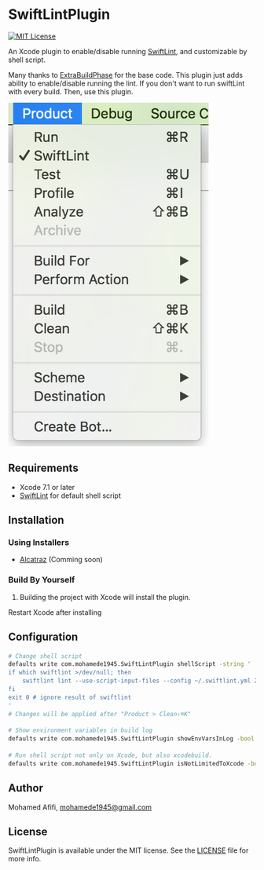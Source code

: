 # SwiftLintPlugin
[![MIT License](http://img.shields.io/badge/license-MIT-blue.svg?style=flat)](LICENSE)

An Xcode plugin to enable/disable running [SwiftLint](https://github.com/realm/SwiftLint), and customizable by shell script.

Many thanks to [ExtraBuildPhase](https://github.com/norio-nomura/ExtraBuildPhase) for the base code. This plugin just adds ability to enable/disable running the lint. If you don't want to run swiftLint with every build. Then, use this plugin.

![screenshots](screenshot.png)

## Requirements
- Xcode 7.1 or later
- [SwiftLint](https://github.com/realm/SwiftLint) for default shell script

## Installation

### Using Installers
- [Alcatraz](http://alcatraz.io) (Comming soon)

### Build By Yourself
1. Building the project with Xcode will install the plugin.

Restart Xcode after installing

## Configuration
```sh
# Change shell script
defaults write com.mohamede1945.SwiftLintPlugin shellScript -string '
if which swiftlint >/dev/null; then
    swiftlint lint --use-script-input-files --config ~/.swiftlint.yml 2>/dev/null
fi
exit 0 # ignore result of swiftlint
'
# Changes will be applied after "Product > Clean⇧⌘K"

# Show environment variables in build log
defaults write com.mohamede1945.SwiftLintPlugin showEnvVarsInLog -bool true

# Run shell script not only on Xcode, but also xcodebuild.
defaults write com.mohamede1945.SwiftLintPlugin isNotLimitedToXcode -bool true
```

## Author

Mohamed Afifi, mohamede1945@gmail.com

## License

SwiftLintPlugin is available under the MIT license. See the [LICENSE](LICENSE) file for more info.
